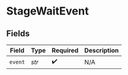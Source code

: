 # StageWaitEvent


## Fields

| Field              | Type               | Required           | Description        |
| ------------------ | ------------------ | ------------------ | ------------------ |
| `event`            | *str*              | :heavy_check_mark: | N/A                |